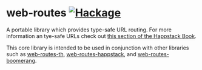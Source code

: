 web-routes [![Hackage](https://img.shields.io/hackage/v/web-routes.svg)](https://hackage.haskell.org/package/web-routes)
=========

A portable library which provides type-safe URL routing. For more information an tye-safe URLs check out [this section of the Happstack Book](http://www.happstack.com/docs/crashcourse/index.html#web-routes).

This core library is intended to be used in conjunction with other libraries such as [web-routes-th](http://hackage.haskell.org/package/web-routes-th), [web-routes-happstack](http://hackage.haskell.org/package/web-routes-happstack), and [web-routes-boomerang](http://hackage.haskell.org/package/web-routes-boomerang).




